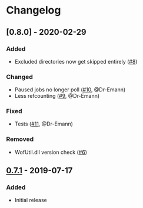 # Changelog

## [0.8.0] - 2020-02-29
### Added
 - Excluded directories now get skipped entirely ([#8])

### Changed
 - Paused jobs no longer poll ([#10], @Dr-Emann)
 - Less refcounting ([#9], @Dr-Emann)

### Fixed
 - Tests ([#11], @Dr-Emann)

### Removed
 - WofUtil.dll version check ([#6])

## [0.7.1] - 2019-07-17
### Added
 - Initial release

[0.7.1]: https://github.com/Freaky/Compactor/releases/tag/v0.7.1

[#11]: https://github.com/Freaky/Compactor/pull/11
[#10]: https://github.com/Freaky/Compactor/pull/10
[#9]: https://github.com/Freaky/Compactor/pull/9
[#8]: https://github.com/Freaky/Compactor/issues/8
[#6]: https://github.com/Freaky/Compactor/issues/6
